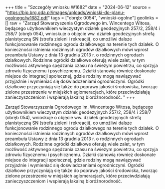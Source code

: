 +++
title = "Szczegóły wniosku W1682"
date = "2024-06-12"
source = "https://bip.brg.gda.pl/images/uploads/wnioski-do-planu-ogolnego/w1682.pdf"
tags = ["obręb: 0054", "wnioski-ogolne"]
geolinks = []
raw = "Zarząd Stowarzyszenia Ogrodowego im. Wincentego Witosa, będącego użytkownikiem wieczystym działek geodezyjnych 257/2, 258/4 i 258/7 (obręb 054), wnioskuje o objęcie ww. działek geodezyjnych strefą planistyczną SN (strefa zieleni i rekreacji), co umożliwi dalsze funkcjonowanie rodzinnego ogrodu działkowego na terenie tych działek. O konieczności istnienia rodzinnych ogrodów działkowych mówi wprost preambuła Ustawy z dnia 13 grudnia 2013 r. o rodzinnych ogrodach działkowych. Rodzinne ogródki działkowe oferują wiele zalet, w tym możliwość aktywnego spędzania czasu na świeżym powietrzu, co sprzyja zdrowiu fizycznemu i psychicznemu. Działki stanowią również doskonate miejsce do integracji społecznej, gdzie rodziny mogą nawiązywać przyjaźnie i wymieniać się doświadczeniami ogrodniczymi. Ogródki działkowe przyczyniają się także do poprawy jakości środowiska, tworząc zielone przestrzenie w miejskich aglomeracjach, które przeciwdziałają zanieczyszczeniom i wspierają lakalną bioróżnorodność. "
+++

Zarząd Stowarzyszenia Ogrodowego im. Wincentego Witosa, będącego
użytkownikiem wieczystym działek geodezyjnych 257/2, 258/4 i 258/7 (obręb 054), wnioskuje o
objęcie ww. działek geodezyjnych strefą planistyczną SN (strefa zieleni i rekreacji), co umożliwi
dalsze funkcjonowanie rodzinnego ogrodu działkowego na terenie tych działek. O konieczności
istnienia rodzinnych ogrodów działkowych mówi wprost preambuła Ustawy z dnia 13 grudnia
2013 r. o rodzinnych ogrodach działkowych. Rodzinne ogródki działkowe oferują wiele zalet, w
tym możliwość aktywnego spędzania czasu na świeżym powietrzu, co sprzyja zdrowiu
fizycznemu i psychicznemu. Działki stanowią również doskonate miejsce do integracji
społecznej, gdzie rodziny mogą nawiązywać przyjaźnie i wymieniać się doświadczeniami
ogrodniczymi. Ogródki działkowe przyczyniają się także do poprawy jakości środowiska, tworząc
zielone przestrzenie w miejskich aglomeracjach, które przeciwdziałają zanieczyszczeniom i
wspierają lakalną bioróżnorodność.



